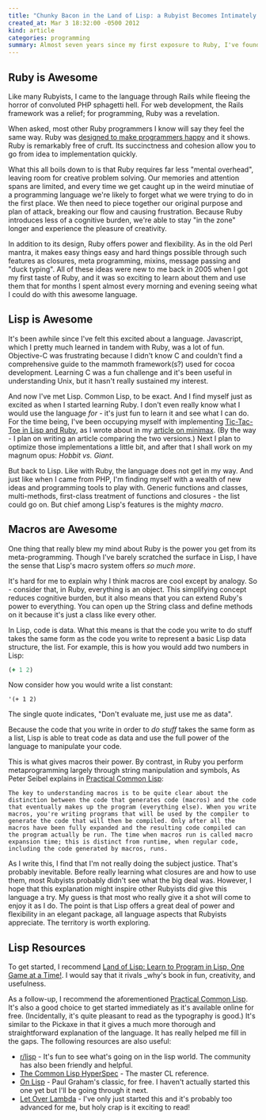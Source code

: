 ```yaml
---
title: "Chunky Bacon in the Land of Lisp: a Rubyist Becomes Intimately Acquainted with Parentheses"
created_at: Mar 3 18:32:00 -0500 2012
kind: article
categories: programming
summary: Almost seven years since my first exposure to Ruby, I've found another language to be excited about.
---
```


## Ruby is Awesome

Like many Rubyists, I came to the language through Rails while fleeing
the horror of convoluted PHP sphagetti hell. For web development, the
Rails framework was a relief; for programming, Ruby was a revelation.

When asked, most other Ruby programmers I know will say they feel the
same way. Ruby was
[designed to make programmers happy](http://www.artima.com/intv/rubyP.html)
and it shows. Ruby is remarkably free of cruft. Its succinctness and
cohesion allow you to go from idea to implementation quickly.

What this all boils down to is that Ruby requires far less "mental
overhead", leaving room for creative problem solving. Our memories and
attention spans are limited, and every time we get caught up in the
weird minutiae of a programming language we're likely to forget what
we were trying to do in the first place. We then need to piece
together our original purpose and plan of attack, breaking our flow
and causing frustration. Because Ruby introduces less of a cognitive
burden, we're able to stay "in the zone" longer and experience the
pleasure of creativity.

In addition to its design, Ruby offers power and flexibility. As in
the old Perl mantra, it makes easy things easy and hard things
possible through such features as closures, meta programming, mixins,
message passing and "duck typing". All of these ideas were new to me
back in 2005 when I got my first taste of Ruby, and it was so exciting
to learn about them and use them that for months I spent almost every
morning and evening seeing what I could do with this awesome language.

## Lisp is Awesome

It's been awhile since I've felt this excited about a
language. Javascript, which I pretty much learned in tandem with Ruby,
was a lot of fun. Objective-C was frustrating because I didn't know C
and couldn't find a comprehensive guide to the mammoth framework(s?)
used for cocoa development. Learning C was a fun challenge and it's
been useful in understanding Unix, but it hasn't really sustained my
interest.

And now I've met Lisp. Common Lisp, to be exact. And I find myself
just as excited as when I started learning Ruby. I don't even really
know what I would use the language _for_ - it's just fun to learn it
and see what I can do. For the time being, I've been occupying myself
with implementing
[Tic-Tac-Toe in Lisp and Ruby](https://github.com/flyingmachine/minimax-tictactoe),
as I wrote about in my [article on minimax](/programming/minimax). (By
the way - I plan on writing an article comparing the two versions.)
Next I plan to optimize those implementations a little bit, and after
that I shall work on my magnum opus: _Hobbit vs. Giant_.

But back to Lisp. Like with Ruby, the language does not get in my
way. And just like when I came from PHP, I'm finding myself with a
wealth of new ideas and programming tools to play with. Generic
functions and classes, multi-methods, first-class treatment of
functions and closures - the list could go on. But chief among Lisp's
features is the mighty *macro*.

## Macros are Awesome

One thing that really blew my mind about Ruby is the power you get
from its meta-programming. Though I've barely scratched the surface in
Lisp, I have the sense that Lisp's macro system offers _so much more_.

It's hard for me to explain why I think macros are cool except by
analogy. So - consider that, in Ruby, everything is an object. This
simplifying concept reduces cognitive burden, but it also means that
you can extend Ruby's power to everything. You can open up the String
class and define methods on it because it's just a class like every
other.

In Lisp, code is data. What this means is that the code you write to
do stuff takes the same form as the code you write to represent a
basic Lisp data structure, the list. For example, this is how you
would add two numbers in Lisp:

```clojure
(+ 1 2)
```

Now consider how you would write a list constant:

```
'(+ 1 2)
```

The single quote indicates, "Don't evaluate me, just use me as data".

Because the code that you write in order to _do stuff_ takes the same
form as a list, Lisp is able to treat code as data and use the full
power of the language to manipulate your code.

This is what gives macros their power. By contrast, in Ruby you
perform metaprogramming largely through string manipulation and
symbols, As Peter Seibel explains in [Practical Common
Lisp](http://www.gigamonkeys.com/book/macros-defining-your-own.html):

    The key to understanding macros is to be quite clear about the
    distinction between the code that generates code (macros) and the code
    that eventually makes up the program (everything else). When you write
    macros, you're writing programs that will be used by the compiler to
    generate the code that will then be compiled. Only after all the
    macros have been fully expanded and the resulting code compiled can
    the program actually be run. The time when macros run is called macro
    expansion time; this is distinct from runtime, when regular code,
    including the code generated by macros, runs.

As I write this, I find that I'm not really doing the subject
justice. That's probably inevitable. Before really learning what
closures are and how to use them, most Rubyists probably didn't see
what the big deal was. However, I hope that this explanation might
inspire other Rubyists did give this language a try. My guess is that
most who really give it a shot will come to enjoy it as I do. The
point is that Lisp offers a great deal of power and flexibility in an
elegant package, all language aspects that Rubyists appreciate. The
territory is worth exploring.

## Lisp Resources

To get started, I recommend
[Land of Lisp: Learn to Program in Lisp, One Game at a Time!](http://amzn.to/1MyWXUg). I
would say that it rivals _why's book in fun, creativity, and
usefulness.

As a follow-up, I recommend the aforementioned
[Practical Common Lisp](http://www.gigamonkeys.com/book/). It's also a
good choice to get started immediately as it's available online for
free. (Incidentally, it's quite pleasant to read as the typography is
good.) It's similar to the Pickaxe in that it gives a much more
thorough and straightforward explanation of the language. It has
really helped me fill in the gaps. The following resources are also
useful:

* [r/lisp](http://www.reddit.com/r/lisp) - It's fun to see what's going on in the lisp world. The community has also been friendly and helpful.
* [The Common Lisp HyperSpec](http://www.lispworks.com/documentation/HyperSpec/Front/index.htm) - The master CL reference.
* [On Lisp](http://www.paulgraham.com/onlisp.html) - Paul Graham's
  classic, for free. I haven't actually started this one yet but I'll
  be going through it next.
* [Let Over Lambda](http://amzn.to/1Ww8AWV) - I've only just started this and it's probably too advanced for me, but holy crap is it exciting to read!
